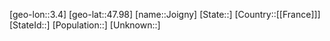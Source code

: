 ﻿---
location: [47.98,3.4]
type: City
tags:
- geo/City


SpocWebEntityId: 31211
isDeleted: false
confidential: public

---
[geo-lon::3.4]
[geo-lat::47.98]
[name::Joigny]
[State::]
[Country::[[France]]]
[StateId::]
[Population::]
[Unknown::]

